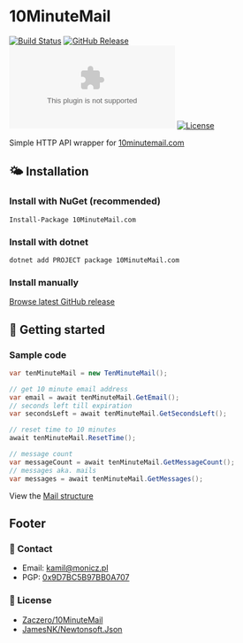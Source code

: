 # 10MinuteMail

[![Build Status](https://travis-ci.com/Zaczero/10MinuteMail.svg?branch=master)](https://travis-ci.com/Zaczero/10MinuteMail)
[![GitHub Release](https://img.shields.io/github/v/release/Zaczero/10MinuteMail)](https://github.com/Zaczero/10MinuteMail/releases/latest)
[![NuGet Release](https://img.shields.io/nuget/v/10MinuteMail.com)](https://www.nuget.org/packages/10MinuteMail.com/)
[![License](https://img.shields.io/github/license/Zaczero/10MinuteMail)](https://github.com/Zaczero/10MinuteMail/blob/master/LICENSE)

Simple HTTP API wrapper for [10minutemail.com](https://10minutemail.com/)

## 🌤️ Installation

### Install with NuGet (recommended)

`Install-Package 10MinuteMail.com`

### Install with dotnet

`dotnet add PROJECT package 10MinuteMail.com`

### Install manually

[Browse latest GitHub release](https://github.com/Zaczero/10MinuteMail/releases/latest)

## 🏁 Getting started

### Sample code

```cs
var tenMinuteMail = new TenMinuteMail();

// get 10 minute email address
var email = await tenMinuteMail.GetEmail();
// seconds left till expiration
var secondsLeft = await tenMinuteMail.GetSecondsLeft();

// reset time to 10 minutes
await tenMinuteMail.ResetTime();

// message count
var messageCount = await tenMinuteMail.GetMessageCount();
// messages aka. mails
var messages = await tenMinuteMail.GetMessages();
```

View the [Mail structure](https://github.com/Zaczero/10MinuteMail/blob/master/10MinuteMail/Mail.cs)

## Footer

### 📧 Contact

* Email: [kamil@monicz.pl](mailto:kamil@monicz.pl)
* PGP: [0x9D7BC5B97BB0A707](https://gist.github.com/Zaczero/158da01bfd5b6d236f2b8ceb62dd9698)

### 📃 License

* [Zaczero/10MinuteMail](https://github.com/Zaczero/10MinuteMail/blob/master/LICENSE)
* [JamesNK/Newtonsoft.Json](https://github.com/JamesNK/Newtonsoft.Json/blob/master/LICENSE.md)
